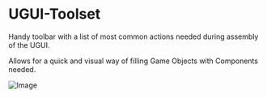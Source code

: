 # UGUI-Toolset

Handy toolbar with a list of most common actions needed during assembly of the UGUI.

Allows for a quick and visual way of filling Game Objects with Components needed.

![Image](https://i.imgur.com/UAVm2Qv.png)
